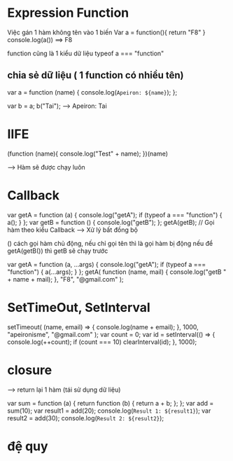 # Expression Function

Việc gán 1 hàm không tên vào 1 biến
Var a = function(){
return "F8"
}
console.log(a()) ==> F8

function cũng là 1 kiểu dữ liệu typeof a === "function"

## chia sẻ dữ liệu ( 1 function có nhiều tên)

var a = function (name) {
console.log(`Apeiron: ${name}`);
};

var b = a;
b("Tai"); --> Apeiron: Tai

# IIFE

(function (name){
console.log("Test" + name);
})(name)

--> Hàm sẽ được chạy luôn

# Callback

var getA = function (a) {
console.log("getA");
if (typeof a === "function") {
a();
}
};
var getB = function () {
console.log("getB");
};
getA(getB); // Gọi hàm theo kiểu Callback --> Xử lý bất đồng bộ

() cách gọi hàm chủ động, nếu chỉ gọi tên thì là gọi hàm bị động
nếu để getA(getB()) thì getB sẽ chạy trước

var getA = function (a, ...args) {
console.log("getA");
if (typeof a === "function") {
a(...args);
}
};
getA(
function (name, mail) {
console.log("getB " + name + mail);
},
"F8",
"@gmail.com"
);

# SetTimeOut, SetInterval

setTimeout(
(name, email) => {
console.log(name + email);
},
1000,
"apeironisme",
"@gmail.com"
);
var count = 0;
var id = setInterval(() => {
console.log(++count);
if (count === 10) clearInterval(id);
}, 1000);

# closure

--> return lại 1 hàm (tái sử dụng dữ liệu)

var sum = function (a) {
return function (b) {
return a + b;
};
};
var add = sum(10);
var result1 = add(20);
console.log(`Result 1: ${result1}`);
var result2 = add(30);
console.log(`Result 2: ${result2}`);

# đệ quy

